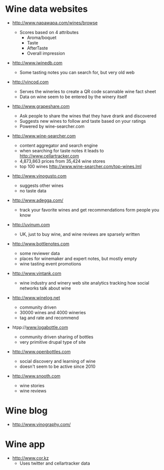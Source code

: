 # Wine data websites

* http://www.napawapa.com/wines/browse
  - Scores based on 4 attributes
    - Aroma/boquet
    - Taste
    - AfterTaste
    - Overall impression

* http://www.iwinedb.com
  - Some tasting notes you can search for, but very old web

* http://vincod.com
  - Serves the wineries to create a QR code scannable wine fact sheet
  - Data on wine seem to be entered by the winery itself

* http://www.grapeshare.com
  - Ask people to share the wines that they have drank and discovered
  - Suggests new wines to follow and taste based on your ratings
  - Powered by wine-searcher.com

* http://www.wine-searcher.com
  - content aggregator and search engine
  - when searching for taste notes it leads to http://www.cellartracker.com
  - 4,873,863 prices from 35,424 wine stores
  - top 100 wines http://www.wine-searcher.com/top-wines.lml

* http://www.vinogusto.com
  - suggests other wines
  - no taste data

* http://www.adegga.com/
  - track your favorite wines and get recommendations form people you know

* http://uvinum.com
  - UK, just to buy wine, and wine reviews are sparsely written

* http://www.bottlenotes.com
  - some reviewer data
  - places for winemaker and expert notes, but mostly empty
  - wine tasting event promotions

* http://www.vintank.com
  - wine industry and winery web site analytics tracking how social networks talk about wine

* http://www.winelog.net
  - community driven
  - 30000 wines and 4000 wineries
  - tag and rate and recommend

* htpp://www.logabottle.com
  - community driven sharing of bottles
  - very primitive drupal type of site
  
* http://www.openbottles.com
  - social discovery and learning of wine
  - doesn't seem to be active since 2010

* http://www.snooth.com
  - wine stories
  - wine reviews

# Wine blog

* http://www.vinography.com/

# Wine app

* http://www.cor.kz
  - Uses twitter and cellartracker data

